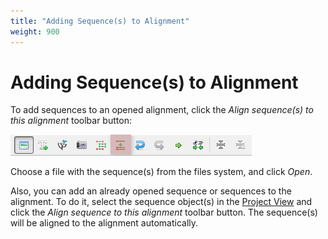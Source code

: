 ```yaml
---
title: "Adding Sequence(s) to Alignment"
weight: 900
---
```



# Adding Sequence(s) to Alignment

To add sequences to an opened alignment, click the _Align sequence(s) to this alignment_ toolbar button:


![](/images/65929673/65929674.png)

Choose a file with the sequence(s) from the files system, and click _Open_.

Also, you can add an already opened sequence or sequences to the alignment. To do it, select the sequence object(s) in the [Project View](ugene-terminology.md) and click the _Align sequence to this alignment_ toolbar button. The sequence(s) will be aligned to the alignment automatically.
